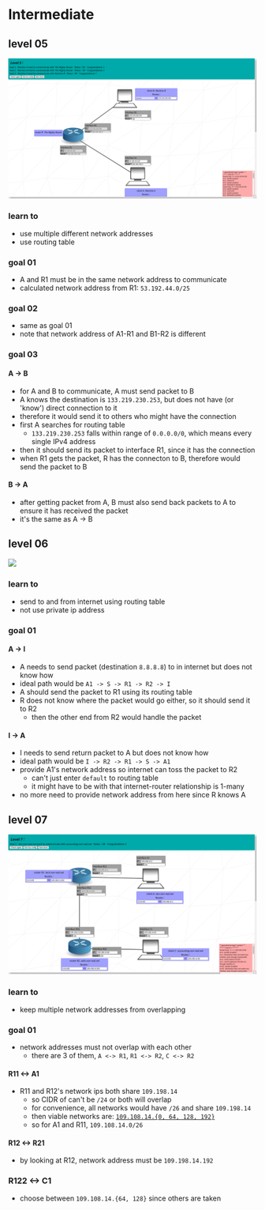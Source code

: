 # Intermediate

## level 05
![](home/scarf/Repo/netpractice/img/05.png)

### learn to
- use multiple different network addresses
- use routing table

### goal 01

- A and R1 must be in the same network address to communicate
- calculated network address from R1: `53.192.44.0/25`

### goal 02
- same as goal 01
- note that network address of A1-R1 and B1-R2 is different

### goal 03
#### A -> B
- for A and B to communicate, A must send packet to B
- A knows the destination is `133.219.230.253`, but does not have (or 'know') direct connection to it
- therefore it would send it to others who might have the connection
- first A searches for routing table
  - `133.219.230.253` falls within range of `0.0.0.0/0`, which means every single IPv4 address
- then it should send its packet to interface R1, since it has the connection
- when R1 gets the packet, R has the connecton to B, therefore would send the packet to B
#### B -> A
- after getting packet from A, B must also send back packets to A to ensure it has received the packet
- it's the same as A -> B

## level 06
![](home/scarf/Repo/netpractice/img/06.png)

### learn to
- send to and from internet using routing table
- not use private ip address

### goal 01

#### A -> I
- A needs to send packet (destination `8.8.8.8`) to in internet but does not know how
- ideal path would be `A1 -> S -> R1 -> R2 -> I`
- A should send the packet to R1 using its routing table
- R does not know where the packet would go either, so it should send it to R2
  - then the other end from R2 would handle the packet

#### I -> A
- I needs to send return packet to A but does not know how
- ideal path would be `I -> R2 -> R1 -> S -> A1`
- provide A1's network address so internet can toss the packet to R2
  - can't just enter `default` to routing table
  - it might have to be with that internet-router relationship is 1-many
- no more need to provide network address from here since R knows A

## level 07
![](/img/07.png)
### learn to
- keep multiple network addresses from overlapping
### goal 01

- network addresses must not overlap with each other
  - there are 3 of them, `A <-> R1`, `R1 <-> R2`, `C <-> R2`

#### R11 <-> A1
- R11 and R12's network ips both share `109.198.14`
  - so CIDR of can't be `/24` or both will overlap
  - for convenience, all networks would have `/26` and share `109.198.14`
  - then viable networks are: [`109.108.14.{0, 64, 128, 192}`](https://www.calculator.net/ip-subnet-calculator.html?cclass=any&csubnet=26&cip=109.198.14.0&ctype=ipv4&printit=0&x=94&y=12)
  - so for A1 and R11, `109.108.14.0/26`

#### R12 <-> R21
- by looking at R12, network address must be `109.198.14.192`

### R122 <-> C1
- choose between `109.108.14.{64, 128}` since others are taken
